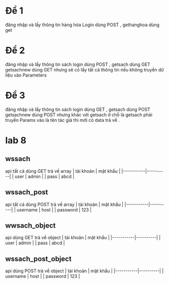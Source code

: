 # Đề 1

đăng nhập và lấy thông tin hàng hóa
Login dùng POST , gethanghoa dùng get

# Đề 2

đăng nhập và lấy thông tin sách
login dùng POST , getsach dùng GET
getsachnew dùng GET nhưng sẽ có lấy tất cả thông tin nếu không truyền dữ liệu vào Parameters

# Đề 3

đăng nhập và lấy thông tin sách
login dùng GET , getsach dùng POST
getsachnew dùng POST nhưng khác với getsach ở chỗ là getsach phải truyền Params vào là tên tác giả thì mới có data trả về .

# lab 8

## wssach

api tất cả dùng GET trả về array
| tài khoản | mật khẩu |
|-----------|----------|
| user | admin |
| pass | abcd |

## wssach_post

api tất cả dùng POST trả về array
| tài khoản | mật khẩu |
|-----------|----------|
| username | host |
| password | 123 |

## wwsach_object

api dùng GET trả về object
| tài khoản | mật khẩu |
|-----------|----------|
| user | admin |
| pass | abcd |

## wssach_post_object

api dùng POST trả về object
| tài khoản | mật khẩu |
|-----------|----------|
| username | host |
| password | 123 |
